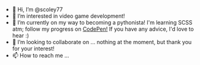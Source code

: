 - 👋 Hi, I’m @scoley77
- 👀 I’m interested in video game development!
- 🌱 I’m currently on my way to becoming a pythonista! I'm learning SCSS atm; follow my progress on <a href="https://codepen.io/scoley77">CodePen!</a> If you have any advice, I'd love to hear :)
- 💞️ I’m looking to collaborate on ... nothing at the moment, but thank you for your interest!
- 📫 How to reach me ...

<!---
scoley77/scoley77 is a ✨ special ✨ repository because its `README.md` (this file) appears on your GitHub profile.
You can click the Preview link to take a look at your changes.
--->
